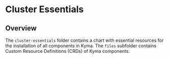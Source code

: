 # Cluster Essentials

## Overview

The `cluster-essentials` folder contains a chart with essential resources for the installation of all components in Kyma.
The `files` subfolder contains Custom Resource Definitions (CRDs) of Kyma components.

